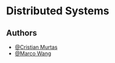# Distributed Systems

## Authors

- [@Cristian Murtas](https://github.com/SecondarySkyler)
- [@Marco Wang](https://github.com/marco3724)
